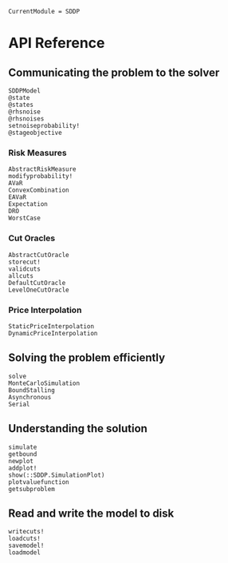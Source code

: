 ```@meta
CurrentModule = SDDP
```

# API Reference

## Communicating the problem to the solver

```@docs
SDDPModel
@state
@states
@rhsnoise
@rhsnoises
setnoiseprobability!
@stageobjective
```

### Risk Measures
```@docs
AbstractRiskMeasure
modifyprobability!
AVaR
ConvexCombination
EAVaR
Expectation
DRO
WorstCase
```

### Cut Oracles
```@docs
AbstractCutOracle
storecut!
validcuts
allcuts
DefaultCutOracle
LevelOneCutOracle
```

### Price Interpolation
```@docs
StaticPriceInterpolation
DynamicPriceInterpolation
```


## Solving the problem efficiently
```@docs
solve
MonteCarloSimulation
BoundStalling
Asynchronous
Serial
```
## Understanding the solution
```@docs
simulate
getbound
newplot
addplot!
show(::SDDP.SimulationPlot)
plotvaluefunction
getsubproblem
```

## Read and write the model to disk

```@docs
writecuts!
loadcuts!
savemodel!
loadmodel
```
